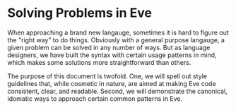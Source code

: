 # Solving Problems in Eve

When approaching a brand new langauge, sometimes it is hard to figure out the "right way" to do things. Obviously with a general purpose langauge, a given problem can be solved in any number of ways. But as language designers, we have built the syntax with certain usage patterns in mind, which makes some solutions more straightforward than others.

The purpose of this document is twofold. One, we will spell out style guidelines that, while cosmetic in nature, are aimed at making Eve code consistent, clear, and readable. Second, we will demonstrate the canonical, idomatic ways to approach certain common patterns in Eve.

